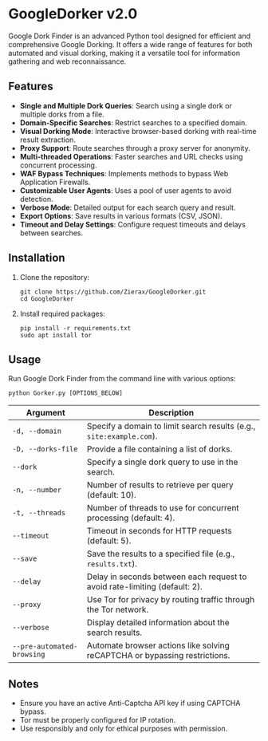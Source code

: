 # GoogleDorker v2.0

Google Dork Finder is an advanced Python tool designed for efficient and comprehensive Google Dorking. It offers a wide range of features for both automated and visual dorking, making it a versatile tool for information gathering and web reconnaissance.

## Features

- **Single and Multiple Dork Queries**: Search using a single dork or multiple dorks from a file.
- **Domain-Specific Searches**: Restrict searches to a specified domain.
- **Visual Dorking Mode**: Interactive browser-based dorking with real-time result extraction.
- **Proxy Support**: Route searches through a proxy server for anonymity.
- **Multi-threaded Operations**: Faster searches and URL checks using concurrent processing.
- **WAF Bypass Techniques**: Implements methods to bypass Web Application Firewalls.
- **Customizable User Agents**: Uses a pool of user agents to avoid detection.
- **Verbose Mode**: Detailed output for each search query and result.
- **Export Options**: Save results in various formats (CSV, JSON).
- **Timeout and Delay Settings**: Configure request timeouts and delays between searches.

## Installation

1. Clone the repository:
   ```
   git clone https://github.com/Zierax/GoogleDorker.git
   cd GoogleDorker
   ```

2. Install required packages:
   ```
   pip install -r requirements.txt
   sudo apt install tor
   ```

## Usage

Run Google Dork Finder from the command line with various options:
```python
python Gorker.py [OPTIONS_BELOW]
```
| Argument                     | Description                                                                                  |
|------------------------------|----------------------------------------------------------------------------------------------|
| `-d, --domain`               | Specify a domain to limit search results (e.g., `site:example.com`).                         |
| `-D, --dorks-file`           | Provide a file containing a list of dorks.                                                   |
| `--dork`                     | Specify a single dork query to use in the search.                                            |
| `-n, --number`               | Number of results to retrieve per query (default: 10).                                       |
| `-t, --threads`              | Number of threads to use for concurrent processing (default: 4).                             |
| `--timeout`                  | Timeout in seconds for HTTP requests (default: 5).                                          |
| `--save`                     | Save the results to a specified file (e.g., `results.txt`).                                  |
| `--delay`                    | Delay in seconds between each request to avoid rate-limiting (default: 2).                   |
| `--proxy`                    | Use Tor for privacy by routing traffic through the Tor network.                              |
| `--verbose`                  | Display detailed information about the search results.                                       |
| `--pre-automated-browsing`   | Automate browser actions like solving reCAPTCHA or bypassing restrictions.                   |


## Notes
- Ensure you have an active Anti-Captcha API key if using CAPTCHA bypass.  
- Tor must be properly configured for IP rotation.  
- Use responsibly and only for ethical purposes with permission.  
